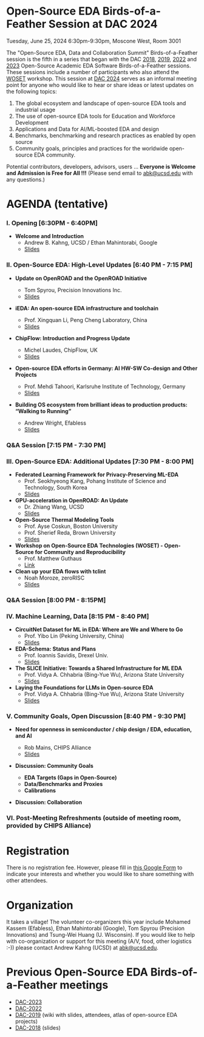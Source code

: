 # Open-Source EDA Birds-of-a-Feather Session at DAC 2024

Tuesday, June 25, 2024 6:30pm-9:30pm, Moscone West, Room 3001

The "Open-Source EDA, Data and Collaboration Summit" Birds-of-a-Feather session is the fifth in a series that began with the DAC [2018](https://drive.google.com/open?id=1m8ZJEvfLcUhiL1KX7rj18gzi-zLhI6P2), [2019](https://github.com/The-OpenROAD-Project/Birds-of-a-Feather-Open-Source-Academic-EDA-Software/wiki/DAC-2019-Birds-of-a-Feather:-Open-Source-Academic-EDA-Software), [2022](./README_2022.md) and [2023](./README_2023.md) Open-Source Academic EDA Software Birds-of-a-Feather sessions. These sessions include a number of participants who also attend the [WOSET](https://woset-workshop.github.io/) workshop. This session at [DAC 2024](https://www.dac.com/) serves as an informal meeting point for anyone who would like to hear or share ideas or latest updates on the following topics:
1. The global ecosystem and landscape of open-source EDA tools and industrial usage
2. The use of open-source EDA tools for Education and Workforce Development
3. Applications and Data for AI/ML-boosted EDA and design
4. Benchmarks, benchmarking and research practices as enabled by open source
5. Community goals, principles and practices for the worldwide open-source EDA community.
  
Potential contributors, developers, advisors, users … **Everyone is Welcome and Admission is Free for All !!!** (Please send email to [abk@ucsd.edu](mailto:abk@ucsd.edu) with any questions.)

# AGENDA (tentative)

### I. Opening [6:30PM - 6:40PM]
 - **Welcome and Introduction**
    - Andrew B. Kahng, UCSD / Ethan Mahintorabi, Google 
    - [Slides](./doc/slides_2024/Open-Source%20EDA%202024%20Birds-of-a-Feather%20Welcome.pdf)

### II. Open-Source EDA: High-Level Updates [6:40 PM - 7:15 PM]

- **Update on OpenROAD and the OpenROAD Initiative**
    - Tom Spyrou, Precision Innovations Inc. 
    - [Slides](./doc/slides_2024/DAC%202024%20Spyrou%20Birds%20of%20a%20Feather.pdf)

- **iEDA: An open-source EDA infrastructure and toolchain**
    - Prof. Xingquan Li, Peng Cheng Laboratory, China 
    - [Slides](./doc/slides_2024/DAC-BoF_iEDA.pdf)

- **ChipFlow: Introduction and Progress Update**
    - Michel Laudes, ChipFlow, UK
    - [Slides](./doc/slides_2024/ChipFlowDAC24v1.pdf)

- **Open-source EDA efforts in Germany: AI HW-SW Co-design and Other Projects**
    - Prof. Mehdi Tahoori, Karlsruhe Institute of Technology, Germany
    - [Slides](./doc/slides_2024/DAC24-open-source-EDA-DE.pdf)

- **Building OS ecosystem from brilliant ideas to production products: “Walking to Running”**
    - Andrew Wright, Efabless
    - [Slides](./doc/slides_2024/AndrewWrightBoaFDAC24v2.pdf)

### Q&A  Session [7:15 PM - 7:30 PM]

### III. Open-Source EDA: Additional Updates [7:30 PM - 8:00 PM]
- **Federated Learning Framework for Privacy-Preserving ML-EDA**
    - Prof. Seokhyeong Kang, Pohang Institute of Science and Technology, South Korea
    - [Slides](./doc/slides_2024/DAC2024_BoF_FedEDA.pdf)
- **GPU-acceleration in OpenROAD: An Update**
    - Dr. Zhiang Wang, UCSD
    - [Slides](./doc/slides_2024/DAC-BOF-Session-Zhiang-v3-speakernotes.pdf)
- **Open-Source Thermal Modeling Tools**
    - Prof. Ayse Coskun, Boston University
    - Prof. Sherief Reda, Brown University
    - [Slides](./doc/slides_2024/DAC24_BoF_Coskun.pdf)
- **Workshop on Open-Source EDA Technologies (WOSET) - Open-Source for Community and Reproducibility**
    - Prof. Matthew Guthaus
    - [Link](https://woset-workshop.github.io/)
- **Clean up your EDA flows with tclint**
    - Noah Moroze, zeroRISC
    - [Slides](./doc/slides_2024/tclint%20-%20DAC%20_24.pdf)

### Q&A Session [8:00 PM - 8:15PM]

### IV. Machine Learning, Data [8:15 PM - 8:40 PM]
- **CircuitNet Dataset for ML in EDA: Where are We and Where to Go**
    - Prof. Yibo Lin (Peking University, China)
    - [Slides](./doc/slides_2024/DAC2024_BOF_CircuitNet.pdf)
- **EDA-Schema: Status and Plans**
    - Prof. Ioannis Savidis, Drexel Univ.
    - [Slides](./doc/slides_2024/DAC-Birds-of-feathers%20(Savidis).pdf)
- **The SLICE Initiative: Towards a Shared Infrastructure for ML EDA**
    - Prof. Vidya A. Chhabria (Bing-Yue Wu), Arizona State University
    - [Slides](./doc/slides_2024/SLICE-BoF-v2.pdf)
- **Laying the Foundations for LLMs in Open-source EDA**
    - Prof. Vidya A. Chhabria (Bing-Yue Wu), Arizona State University
    - [Slides](./doc/slides_2024/EDACorpus-BoF.pdf)

### V. Community Goals, Open Discussion [8:40 PM - 9:30 PM]
- **Need for openness in semiconductor / chip design / EDA, education, and AI**
    - Rob Mains, CHIPS Alliance
    - [Slides](./doc/slides_2024/Open%20Ecosystems%20DAC%202024%20BoF2.pdf)

- **Discussion: Community Goals**
    - **EDA Targets (Gaps in Open-Source)**
    - **Data/Benchmarks and Proxies**
    - **Calibrations**
- **Discussion: Collaboration**

### VI. Post-Meeting Refreshments (outside of meeting room, provided by CHIPS Alliance)


# Registration
  
There is no registration fee. However, please fill in [this Google Form](https://forms.gle/s3wwP5kPEH5kriuu8) to indicate your interests and whether you would like to share something with other attendees.


# Organization
It takes a village! The volunteer co-organizers this year include Mohamed Kassem (Efabless), Ethan Mahintorabi (Google), Tom Spyrou (Precision Innovations) and Tsung-Wei Huang (U. Wisconsin). If you would like to help with co-organization or support for this meeting (A/V, food, other logistics :-)) please contact Andrew Kahng (UCSD) at [abk@ucsd.edu](mailto:abk@ucsd.edu).


# Previous Open-Source EDA Birds-of-a-Feather meetings
- [DAC-2023](./README_2023.md)
- [DAC-2022](./README_2022.md)
- [DAC-2019](https://github.com/The-OpenROAD-Project/Birds-of-a-Feather-Open-Source-Academic-EDA-Software/wiki/DAC-2019-Birds-of-a-Feather:-Open-Source-Academic-EDA-Software) (wiki with slides, attendees, atlas of open-source EDA projects)
- [DAC-2018](https://drive.google.com/open?id=1m8ZJEvfLcUhiL1KX7rj18gzi-zLhI6P2) (slides)

